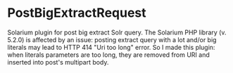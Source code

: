 # PostBigExtractRequest
Solarium plugin for post big extract Solr query. The Solarium PHP library (v. 5.2.0) is affected by an issue: posting extract query with a lot and/or big literals may lead to HTTP 414 "Uri too long" error. So I made this plugin: when literals parameters are too long, they are removed from URI and inserted into post's multipart body.
